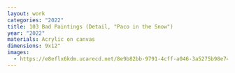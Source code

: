 ```yaml
---
layout: work
categories: "2022"
title: 103 Bad Paintings (Detail, "Paco in the Snow")
year: "2022"
materials: Acrylic on canvas
dimensions: 9x12"
images:
  - https://e8eflx6kdm.ucarecd.net/8e9b82bb-9791-4cff-a046-3a5275b98e74/-/resize/2400/-/quality/lightest/-/format/auto/
---
```

